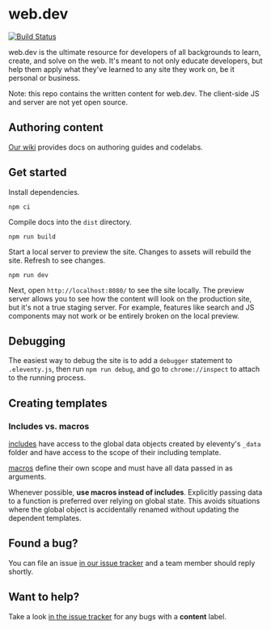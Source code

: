 # web.dev

[![Build Status](https://travis-ci.org/GoogleChrome/web.dev.svg?branch=master)](https://travis-ci.org/GoogleChrome/web.dev)

web.dev is the ultimate resource for developers of all backgrounds to learn,
create, and solve on the web. It's meant to not only educate developers, but
help them apply what they've learned to any site they work on, be it personal or
business.

Note: this repo contains the written content for web.dev. The client-side JS and
server are not yet open source.

## Authoring content

[Our wiki](https://github.com/GoogleChrome/web.dev/wiki) provides docs on
authoring guides and codelabs.

## Get started

Install dependencies.

```
npm ci
```

Compile docs into the `dist` directory.

```
npm run build
```

Start a local server to preview the site. Changes to assets will rebuild
the site. Refresh to see changes.

```
npm run dev
```

Next,  open `http://localhost:8080/` to see the site locally. The preview server
allows you to see how the content will look on the production site, but it's
not a true staging server. For example, features like search and JS components
may not work or be entirely broken on the local preview.

## Debugging

The easiest way to debug the site is to add a `debugger` statement to
`.eleventy.js`, then run `npm run debug`, and go to `chrome://inspect` to
attach to the running process.

## Creating templates

### Includes vs. macros

[includes](https://mozilla.github.io/nunjucks/templating.html#include)
have access to the global data objects created by eleventy's `_data` folder and
have access to the scope of their including template.

[macros](https://mozilla.github.io/nunjucks/templating.html#macro) define their
own scope and must have all data passed in as arguments.

Whenever possible, **use macros instead of includes**. Explicitly passing data
to a function is preferred over relying on global state. This avoids situations
where the global object is accidentally renamed without updating the dependent
templates.

## Found a bug?

You can file an issue [in our issue
tracker](https://github.com/GoogleChrome/web.dev/issues) and a team member
should reply shortly.

## Want to help?

Take a look [in the issue
tracker](https://github.com/GoogleChrome/web.dev/issues) for any bugs with a
**content** label.
